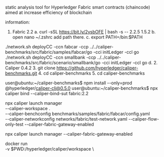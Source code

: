 static analysis tool for Hyperledger Fabric smart contracts (chaincode) aimed at increase efficiency of blockchain

information:
1.	Fabric 2.2
a.	curl -sSL https://bit.ly/2ysbOFE | bash -s -- 2.2.5 1.5.2
b.	open nano ~/.zshrc add path there.
c.	export PATH=<path to download location>/bin:$PATH

./network.sh deployCC -ccn fabcar -ccp ../../caliper-benchmarks/src/fabric/samples/fabcar/go -cci initLedger -ccl go
./network.sh deployCC -ccn smallbank -ccp ../../caliper-benchmarks/src/fabric/scenario/smallbank/go -cci initLedger -ccl go
d.
2.	Caliper 0.4.2
3.	git clone https://github.com/hyperledger/caliper-benchmarks.git
4.	cd caliper-benchmarks
5.	cd caliper-benchmarks


user@ubuntu:~/caliper-benchmarks$ npm install --only=prod @hyperledger/caliper-cli@0.5.0
user@ubuntu:~/caliper-benchmarks$ npx caliper bind --caliper-bind-sut fabric:2.2



npx caliper launch manager \
    --caliper-workspace . \
    --caliper-benchconfig benchmarks/samples/fabric/fabcar/config.yaml \
    --caliper-networkconfig networks/fabric/test-network.yaml --caliper-flow-only-test --caliper-fabric-gateway-enabled

npx caliper launch manager --caliper-fabric-gateway-enabled





docker run \
    -v $PWD:/hyperledger/caliper/workspace \
